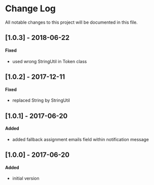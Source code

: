 # Change Log
All notable changes to this project will be documented in this file.

## [1.0.3] - 2018-06-22

#### Fixed
- used wrong StringUtil in Token class

## [1.0.2] - 2017-12-11

#### Fixed
- replaced String by StringUtil

## [1.0.1] - 2017-06-20

#### Added
- added fallback assignment emails field within notification message

## [1.0.0] - 2017-06-20

#### Added
- initial version
